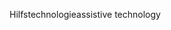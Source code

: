 <span data-ttu-id="84ebd-101">Hilfstechnologie</span><span class="sxs-lookup"><span data-stu-id="84ebd-101">assistive technology</span></span>